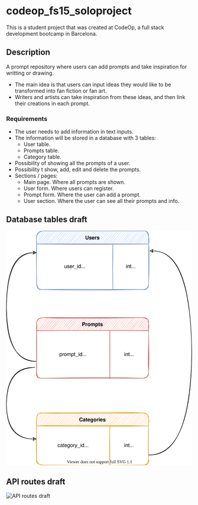 # codeop_fs15_soloproject
This is a student project that was created at CodeOp, a full stack development bootcamp in Barcelona.

## Description
A prompt repository where users can add prompts and take inspiration for writting or drawing.

- The main idea is that users can input ideas they would like to be transformed into fan fiction or fan art.
- Writers and artists can take inspiration from these ideas, and then link their creations in each prompt.

### Requirements

- The user needs to add information in text inputs.
- The information will be stored in a database with 3 tables:
    - User table.
    - Prompts table.
    - Category table.
- Possibility of showing all the prompts of a user.
- Possibility t show, add, edit and delete the prompts.
- Sections / pages:
    - Main page. Where all prompts are shown.
    - User form. Where users can register.
    - Prompt form. Where the user can add a prompt.
    - User section. Where the user can see all their prompts and info.

## Database tables draft

![Database tables draft](img/database_draft.svg)

## API routes draft
![API routes draft](img/api_routes_draft.svg)